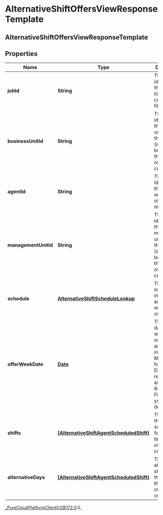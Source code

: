# AlternativeShiftOffersViewResponseTemplate

## AlternativeShiftOffersViewResponseTemplate

## Properties

|Name | Type | Description | Notes|
|------------ | ------------- | ------------- | -------------|
| **jobId** | **String** | The unique identifier of the async list job that created this file | |
| **businessUnitId** | **String** | The unique identifier of the business unit to which the user (agent) belongs at the time the offer is created | |
| **agentId** | **String** | The unique identifier of the agent for whom the offer was made | |
| **managementUnitId** | **String** | The unique identifier of the management unit to which the user (agent) belongs at the time the offer is created | |
| **schedule** | [**AlternativeShiftScheduleLookup**](AlternativeShiftScheduleLookup) | The existing schedule information associated with the offer | |
| **offerWeekDate** | [**Date**](Date) | The first date of the week for the schedule we are querying in yyyy-MM-dd format. Dates are represented as an ISO-8601 string. For example: yyyy-MM-dd | |
| **shifts** | [**[AlternativeShiftAgentScheduledShift]**]([AlternativeShiftAgentScheduledShift]) | The shifts the agent is scheduled for at the time the offer is created | |
| **alternativeDays** | [**[AlternativeShiftAgentScheduledShift]**]([AlternativeShiftAgentScheduledShift]) | The offered alternative shift days in this week at the time the offer is created | |



_PureCloudPlatformClientV2@172.0.0_
